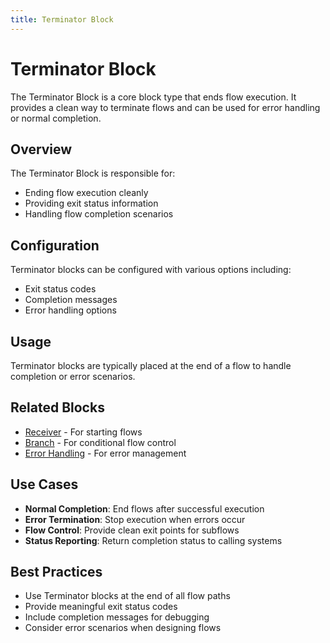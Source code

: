 ```yaml
---
title: Terminator Block
---
```


# Terminator Block

The Terminator Block is a core block type that ends flow execution. It provides a clean way to terminate flows and can be used for error handling or normal completion.

## Overview

The Terminator Block is responsible for:
- Ending flow execution cleanly
- Providing exit status information
- Handling flow completion scenarios

## Configuration

Terminator blocks can be configured with various options including:
- Exit status codes
- Completion messages
- Error handling options

## Usage

Terminator blocks are typically placed at the end of a flow to handle completion or error scenarios.

## Related Blocks

- [Receiver](/user-guide/block-types/core/Receiver) - For starting flows
- [Branch](/user-guide/block-types/core/Branch) - For conditional flow control
- [Error Handling](/user-guide/Error-Handling) - For error management

## Use Cases

- **Normal Completion**: End flows after successful execution
- **Error Termination**: Stop execution when errors occur
- **Flow Control**: Provide clean exit points for subflows
- **Status Reporting**: Return completion status to calling systems

## Best Practices

- Use Terminator blocks at the end of all flow paths
- Provide meaningful exit status codes
- Include completion messages for debugging
- Consider error scenarios when designing flows
